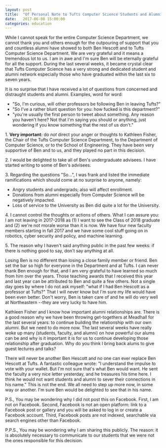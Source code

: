 ```yaml
---
layout: post
title:  "Of Personal Note to Tufts Computer Science Students and Alumni"
date:   2017-06-08 15:00:00
categories: education
---
```


While I cannot speak for the entire Computer Science Department, we cannot thank you and others enough for the outpouring of support that you and countless alumni have showed to both Ben Hescott and to Tufts Computer Science Department.  We are very grateful and it means a tremendous lot to us.  I am in awe and I'm sure Ben will be eternally grateful for all the support.  During the last several weeks, it became crystal clear that Tufts Computer Science has a very strong and dedicated student and alumni network especially those who have graduated within the last six to seven years.

It is no surprise that I have received a lot of questions from concerned and distraught students and alumni.  Examples, word for word:

* "So, I'm curious, will other professors be following Ben in leaving Tufts?"
* "So I've a rather blunt question for you: how fucked is this department?"
* "you're usually the first person to tweet about something. Any reason you haven't here? Not that I'm saying you should or anything, just wondering if you know something that the rest of us don't."

<p>1. <strong>Very important:</strong> do <em>not</em> direct your anger or thoughts to Kathleen Fisher, the Chair of the Tufts Computer Science Department, to the Department of Computer Science, or to the School of Engineering. They have been very supportive of Ben and to us, and they played no part in this decision.</p>

<p>2. I would be delighted to take all of Ben's undergraduate advisees.  I have started writing to some of Ben's advisees.</p>

<p>3. Regarding the questions "So...", I was frank and listed the immediate ramifications which should come at no surprise to anyone, namely:</p>

* Angry students and undergrads; also will affect enrollment.
* Donations from alumni especially from Computer Science will be negatively impacted.
* Loss of service to the University as Ben did quite a lot for the University.

<p>4. I cannot control the thoughts or actions of others.  What I can assure you: I am not leaving in 2017-2018 as (1) I want to see the Class of 2018 graduate and (2) we're not morale worse than it is now.  We have four new faculty members starting in fall 2017 and we have some cool stuff going on in robotics, cyber security and policy, and machine learning.</p>

<p>5. The reason why I haven't said anything public in the past few weeks: if there is nothing good to say, don't say anything at all.</p>

Losing Ben is no different than losing a close family member or friend.   Ben set the bar so high for everyone in the Department and at Tufts. I can never thank Ben enough for that, and I am very grateful to have learned so much from him over the years.  Those teaching awards that I received this year and last year can be attributed to Ben and quite a few others.  Not a single day goes by where I do not ask myself: "what if I had Ben Hescott as a professor at Tufts?"  That I will never know but I'm sure my life would have been even better.  Don't worry, Ben is taken care of and he will do very well at Northeastern --they are very lucky to have him.

Kathleen Fisher and I know how important alumni relationships are.  There is a good reason why we have been throwing get-togethers at Meadhall for the last several years: to continue building the relationship with our own alumni.  But we need to do more now.  The last several weeks have really woke up many (students, faculty, and alumni) on how powerful our alums can be and why is it important it is for us to continue developing those relationship after graduation.  Why do you think I bring back alums to give guest lectures and talks? 

There will never be another Ben Hescott and no one can ever replace Ben Hescott at Tufts.  A fantastic colleague wrote: "I understand the impulse to vote with your wallet. But I'm not sure that's what Ben would want.  He sent the faculty a very nice letter yesterday, and he treasures his time here. I think he would not want students and alumni to sever their connections in his name."  This is not the end.  We all need to step up more now, in some way or another.  I'm sure Ben would be delighted to see that in his name.

P.S., You may be wondering why I did not post this on Facebook.  First, I am not on Facebook.  Second, Facebook is not an open platform: link to a Facebook post or gallery and you will be asked to log in or create a Facebook account.  Third, Facebook posts are not indexed, searchable via search engines other than Facebook.

P.P.S., You may be wondering why I am sharing this publicly.  The reason: it is absolutely necessary to communicate to our students that we were not the ones responsible for this decision.